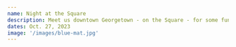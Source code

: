 ```yaml
---
name: Night at the Square
description: Meet us downtown Georgetown - on the Square - for some fun and recreational gymnastics with Coach Becky!
dates: Oct. 27, 2023
image: '/images/blue-mat.jpg'
---
```

